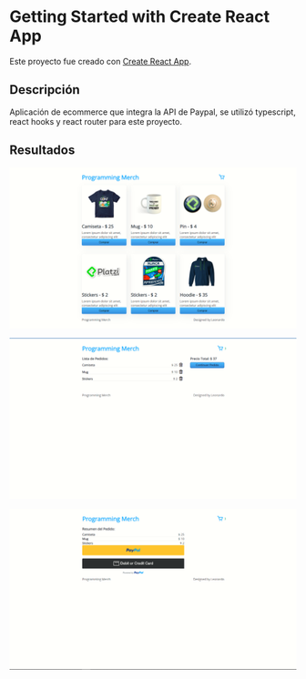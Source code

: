 # Getting Started with Create React App

Este proyecto fue creado con [Create React App](https://github.com/facebook/create-react-app).

## Descripción

Aplicación de ecommerce que integra la API de Paypal, se utilizó typescript, react hooks y react router para este proyecto.

## Resultados

![resultado1](./results/merch.png)

![resultado1](./results/merch-list.png)

![resultado1](./results/merch-paypal.png)
